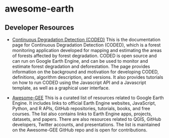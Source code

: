 # awesome-earth


## Developer Resources 

- [Continuous Degradation Detection (CODED)](https://coded.readthedocs.io/en/latest/#continuous-degradation-detection-coded)
This is the documentation page for Continuous Degradation Detection (CODED), which is a forest monitoring application developed for mapping and estimating the areas of forests affected by forest degradation. CODED is open source and can run on Google Earth Engine, and can be used to monitor and estimate forest degradation and deforestation. The page provides information on the background and motivation for developing CODED, definitions, algorithm description, and versions. It also provides tutorials on how to run CODED using the Javascript API and a Javascript template, as well as a graphical user interface.



- [Awesome-GEE](https://github.com/opengeos/Awesome-GEE) This is a curated list of resources related to Google Earth Engine. It includes links to official Earth Engine websites, JavaScript, Python, and R APIs, GitHub repositories, tutorials, books, and free courses. The list also contains links to Earth Engine apps, projects, datasets, and papers. There are also resources related to QGIS, GitHub developers, Twitter accounts, and presentations. The list is maintained on the Awesome-GEE GitHub repo and is open for contributions.
